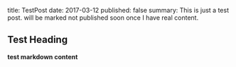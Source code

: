 title: TestPost
date: 2017-03-12
published: false
summary: This is just a test post. will be marked not published soon once I have real content. 

## Test Heading
**test markdown content**

